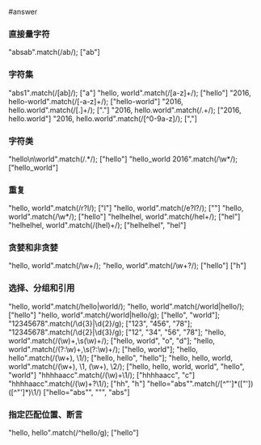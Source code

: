 #answer
### 直接量字符
"absab".match(/ab/); ["ab"]
### 字符集
"abs1".match(/[ab]/); ["a"]
"hello, world".match(/[a-z]+/); ["hello"]
"2016, hello-world".match(/[-a-z]+/); ["hello-world"]
"2016, hello.world".match(/[.]+/); ["."]
"2016, hello.world".match(/.+/); ["2016, hello.world"]
"2016, hello.world".match(/[^0-9a-z]/); [","]
### 字符类
"hello\n\world".match(/.\*/); ["hello"]
"hello_world 2016".match(/\w\*/); ["hello_world"]
### 重复
"hello, world".match(/r?l/); ["l"]
"hello, world".match(/e?l?/); [""]
"hello, world".match(/\w\*/); ["hello"] 
"helhelhel, world".match(/hel+/); ["hel"]
"helhelhel, world".match(/(hel)+/); ["helhelhel", "hel"]
### 贪婪和非贪婪
"hello, world".match(/\w+/); "hello, world".match(/\w+?/); ["hello"] ["h"]
### 选择、分组和引用
"hello, world".match(/hello|world/); "hello, world".match(/world|hello/); ["hello"]
"hello, world".match(/world|hello/g); ["hello", "world"];
"12345678".match(/\d{3}|\d{2}/g); ["123", "456", "78"];
"12345678".match(/\d{2}|\d{3}/g); ["12", "34", "56", "78"];
"hello, world".match(/(\w)+,\s(\w)+/); ["hello, world", "o", "d"];
"hello, world".match(/(?:\w)+,\s(?:\w)+/); ["hello, world"];
"hello, hello".match(/(\w+), \1/); ["hello, hello", "hello"];
"hello, hello, world, world".match(/(\w+), \1, (\w+), \2/); ["hello, hello, world, world", "hello", "world"]
"hhhhaacc".match(/(\w)+\1/); ["hhhhaacc", "c"]
"hhhhaacc".match(/(\w)+?\1/); ["hh", "h"]
"hello=\"abs\"".match(/[^"']\*(["'])([^"']\*)\1/) ["hello="abs"", """, "abs"]
### 指定匹配位置、断言
"hello, hello".match(/^hello/g); ["hello"]
